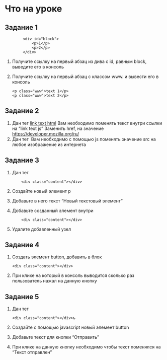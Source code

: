# Что на уроке

## Задание 1

    		<div id="block">
    			<p>1</p>
    			<p>2</p>
    		</div>

1.  Получите ссылку на первый абзац из дива с id, равным block, выведите его в консоль
2.  Получите ссылку на первый абзац с классом www. и вывести его в консоль

        <p class="www">text 1</p>
        <p class="www">text 2</p>

## Задание 2

1. Дан тег <a class="link" href="#">link text html</a>
   Вам необходимо поменять текст внутри ссылки на “link text js”
   Заменить href, на значение https://developer.mozilla.org/ru/
2. Дан тег <img class="photo" src="" alt="">
   Вам необходимо с помощью js поменять значение src на любое изображение из интернета

## Задание 3

1.  Дан тег

        	<div class="content"></div>

2.  Создайте новый элемент p
3.  Добавьте в него текст “Новый текстовый элемент”
4.  Добавьте созданный элемент внутри

        	<div class="content"></div>

5.  Удалите добавленный узел

## Задание 4

1.  Создать элемент button, добавить в блок

        <div class="content"></div>

2.  При клике на который в консоль выводится сколько раз пользователь нажал на данную кнопку

## Задание 5

1.  Дан тег

        <div class="content"></div>ъ

2.  Создайте с помощью javascript новый элемент button
3.  Добавьте текст для кнопки “Отправить”
4.  При клике на данную кнопку необходимо чтобы текст поменялся на “Текст отправлен”
